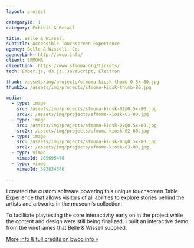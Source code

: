 ```yaml
---
layout: project

categoryId: 1
category: Exhibit & Retail

title: Belle & Wissell
subtitle: Accessible Touchscreen Experience
agency: Belle & Wissell, Co.
agencyLink: http://bwco.info/
client: SFMOMA
clientLink: https://www.sfmoma.org/tickets/
tech: Ember.js, d3.js, JavaScript, Electron

thumb: /assets/img/projects/sfmoma-kiosk-thumb-0.5x-80.jpg
thumb2x: /assets/img/projects/sfmoma-kiosk-thumb-80.jpg

media:
  - type: image
    src: /assets/img/projects/sfmoma-kiosk-01@0.5x-80.jpg
    src2x: /assets/img/projects/sfmoma-kiosk-01-80.jpg
  - type: image
    src: /assets/img/projects/sfmoma-kiosk-02@0.5x-80.jpg
    src2x: /assets/img/projects/sfmoma-kiosk-02-80.jpg
  - type: image
    src: /assets/img/projects/sfmoma-kiosk-03@0.5x-80.jpg
    src2x: /assets/img/projects/sfmoma-kiosk-03-80.jpg
  - type: vimeo
    vimeoId: 205695478
  - type: vimeo
    vimeoId: 393834540

---
```


I created the custom software powering this unique touchscreen Table Experience that allows visitors of all abilities to explore stories behind the artists and artworks in the museum’s collection.

To facilitate playtesting the core interactivity early on in the project while the content and design were still being finalized, I built an interactive demo from the wireframes that Belle & Wissell supplied.

[More info & full credits on bwco.info »](http://www.bwco.info/work/gallery218/)
